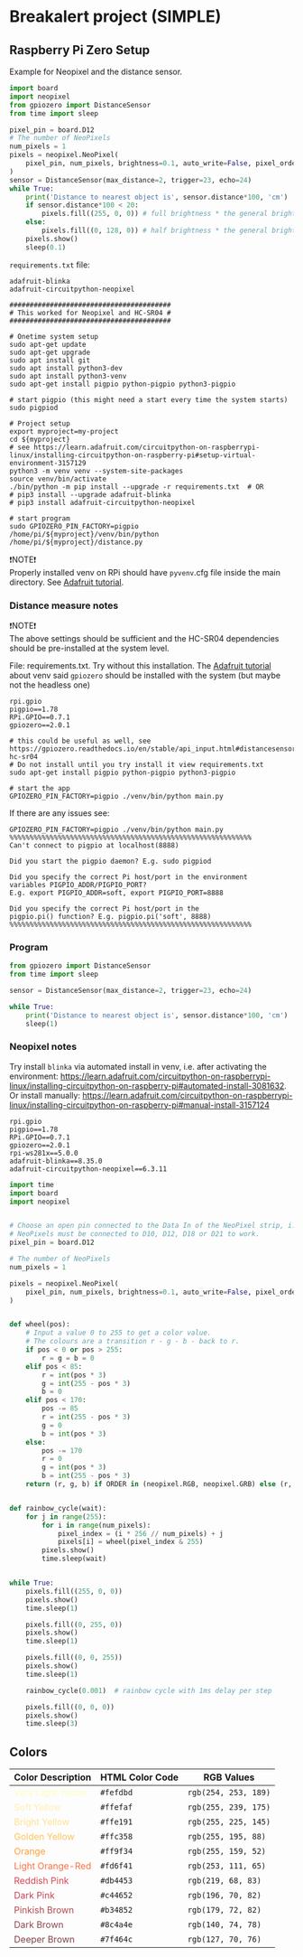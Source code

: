 <!-- markdownlint-disable MD033 -->

# Breakalert project (SIMPLE)

## Raspberry Pi Zero Setup

Example for Neopixel and the distance sensor.

```python
import board
import neopixel
from gpiozero import DistanceSensor
from time import sleep

pixel_pin = board.D12
# The number of NeoPixels
num_pixels = 1
pixels = neopixel.NeoPixel(
    pixel_pin, num_pixels, brightness=0.1, auto_write=False, pixel_order=neopixel.RGB
)
sensor = DistanceSensor(max_distance=2, trigger=23, echo=24)
while True:
    print('Distance to nearest object is', sensor.distance*100, 'cm')
    if sensor.distance*100 < 20:
        pixels.fill((255, 0, 0)) # full brightness * the general brightness, i.e 255 * 0.1
    else:
        pixels.fill((0, 128, 0)) # half brightness * the general brightness, i.e. 128 * 0.1
    pixels.show()
    sleep(0.1)
```

`requirements.txt` file:

```plain
adafruit-blinka
adafruit-circuitpython-neopixel
```

```shell
########################################
# This worked for Neopixel and HC-SR04 #
########################################

# Onetime system setup
sudo apt-get update
sudo apt-get upgrade
sudo apt install git
sudo apt install python3-dev
sudo apt install python3-venv
sudo apt-get install pigpio python-pigpio python3-pigpio

# start pigpio (this might need a start every time the system starts)
sudo pigpiod

# Project setup
export myproject=my-project
cd ${myproject}
# see https://learn.adafruit.com/circuitpython-on-raspberrypi-linux/installing-circuitpython-on-raspberry-pi#setup-virtual-environment-3157129
python3 -m venv venv --system-site-packages
source venv/bin/activate
./bin/python -m pip install --upgrade -r requirements.txt  # OR
# pip3 install --upgrade adafruit-blinka
# pip3 install adafruit-circuitpython-neopixel

# start program
sudo GPIOZERO_PIN_FACTORY=pigpio  /home/pi/${myproject}/venv/bin/python /home/pi/${myproject}/distance.py
```

❗NOTE❗  
 Properly installed venv on RPi should have `pyvenv`.cfg file inside the main directory. See [Adafruit tutorial](https://tinyurl.com/2524dums).

### Distance measure notes

❗NOTE❗  
The above settings should be sufficient and the HC-SR04 dependencies should be pre-installed at the system level.  

File: requirements.txt. Try without this installation. The [Adafruit tutorial](https://tinyurl.com/2524dums) about venv said `gpiozero` should be installed with the system (but maybe not the headless one)

```plain
rpi.gpio
pigpio==1.78
RPi.GPIO==0.7.1
gpiozero==2.0.1
```

```shell
# this could be useful as well, see https://gpiozero.readthedocs.io/en/stable/api_input.html#distancesensor-hc-sr04
# Do not install until you try install it view requirements.txt
sudo apt-get install pigpio python-pigpio python3-pigpio
```

```shell
# start the app
GPIOZERO_PIN_FACTORY=pigpio ./venv/bin/python main.py
```

If there are any issues see:

```shell
GPIOZERO_PIN_FACTORY=pigpio ./venv/bin/python main.py
%%%%%%%%%%%%%%%%%%%%%%%%%%%%%%%%%%%%%%%%%%%%%%%%%%%%%%%%%%%%
Can't connect to pigpio at localhost(8888)

Did you start the pigpio daemon? E.g. sudo pigpiod

Did you specify the correct Pi host/port in the environment
variables PIGPIO_ADDR/PIGPIO_PORT?
E.g. export PIGPIO_ADDR=soft, export PIGPIO_PORT=8888

Did you specify the correct Pi host/port in the
pigpio.pi() function? E.g. pigpio.pi('soft', 8888)
%%%%%%%%%%%%%%%%%%%%%%%%%%%%%%%%%%%%%%%%%%%%%%%%%%%%%%%%%%%%
```

### Program

```python
from gpiozero import DistanceSensor
from time import sleep

sensor = DistanceSensor(max_distance=2, trigger=23, echo=24)

while True:
    print('Distance to nearest object is', sensor.distance*100, 'cm')
    sleep(1)
```

### Neopixel notes

Try install `blinka` via automated install in venv, i.e. after activating the environment: <https://learn.adafruit.com/circuitpython-on-raspberrypi-linux/installing-circuitpython-on-raspberry-pi#automated-install-3081632>.  
Or install manually: <https://learn.adafruit.com/circuitpython-on-raspberrypi-linux/installing-circuitpython-on-raspberry-pi#manual-install-3157124>

```plain
rpi.gpio
pigpio==1.78
RPi.GPIO==0.7.1
gpiozero==2.0.1
rpi-ws281x==5.0.0
adafruit-blinka==8.35.0
adafruit-circuitpython-neopixel==6.3.11
```

```python
import time
import board
import neopixel


# Choose an open pin connected to the Data In of the NeoPixel strip, i.e. board.D18
# NeoPixels must be connected to D10, D12, D18 or D21 to work.
pixel_pin = board.D12

# The number of NeoPixels
num_pixels = 1

pixels = neopixel.NeoPixel(
    pixel_pin, num_pixels, brightness=0.1, auto_write=False, pixel_order=neopixel.RGB
)


def wheel(pos):
    # Input a value 0 to 255 to get a color value.
    # The colours are a transition r - g - b - back to r.
    if pos < 0 or pos > 255:
        r = g = b = 0
    elif pos < 85:
        r = int(pos * 3)
        g = int(255 - pos * 3)
        b = 0
    elif pos < 170:
        pos -= 85
        r = int(255 - pos * 3)
        g = 0
        b = int(pos * 3)
    else:
        pos -= 170
        r = 0
        g = int(pos * 3)
        b = int(255 - pos * 3)
    return (r, g, b) if ORDER in (neopixel.RGB, neopixel.GRB) else (r, g, b, 0)


def rainbow_cycle(wait):
    for j in range(255):
        for i in range(num_pixels):
            pixel_index = (i * 256 // num_pixels) + j
            pixels[i] = wheel(pixel_index & 255)
        pixels.show()
        time.sleep(wait)


while True:
    pixels.fill((255, 0, 0))
    pixels.show()
    time.sleep(1)

    pixels.fill((0, 255, 0))
    pixels.show()
    time.sleep(1)

    pixels.fill((0, 0, 255))
    pixels.show()
    time.sleep(1)

    rainbow_cycle(0.001)  # rainbow cycle with 1ms delay per step

    pixels.fill((0, 0, 0))
    pixels.show()
    time.sleep(3)
```
## Colors

| Color Description                                      | HTML Color Code | RGB Values           |
|--------------------------------------------------------|-----------------|----------------------|
| <span style="color: #fefdbd;">Very Light Yellow</span> | `#fefdbd`       | `rgb(254, 253, 189)` |
| <span style="color: #ffefaf;">Soft Yellow</span>       | `#ffefaf`       | `rgb(255, 239, 175)` |
| <span style="color: #ffe191;">Bright Yellow</span>     | `#ffe191`       | `rgb(255, 225, 145)` |
| <span style="color: #ffc358;">Golden Yellow</span>     | `#ffc358`       | `rgb(255, 195, 88)`  |
| <span style="color: #ff9f34;">Orange</span>            | `#ff9f34`       | `rgb(255, 159, 52)`  |
| <span style="color: #fd6f41;">Light Orange-Red</span>  | `#fd6f41`       | `rgb(253, 111, 65)`  |
| <span style="color: #db4453;">Reddish Pink</span>      | `#db4453`       | `rgb(219, 68, 83)`   |
| <span style="color: #c44652;">Dark Pink</span>         | `#c44652`       | `rgb(196, 70, 82)`   |
| <span style="color: #b34852;">Pinkish Brown</span>     | `#b34852`       | `rgb(179, 72, 82)`   |
| <span style="color: #8c4a4e;">Dark Brown</span>        | `#8c4a4e`       | `rgb(140, 74, 78)`   |
| <span style="color: #7f464c;">Deeper Brown</span>      | `#7f464c`       | `rgb(127, 70, 76)`   |

